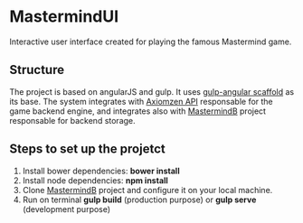 # MastermindUI

Interactive user interface created for playing the famous Mastermind game.

## Structure
The project is based on angularJS and gulp. It uses [gulp-angular scaffold](https://github.com/Swiip/generator-gulp-angular) as its base. The system integrates with [Axiomzen API](http://careers.axiomzen.co/challenge) responsable for the game backend engine, and integrates also with [MastermindB](https://github.com/wrendeiro/mastermindB) project responsable for backend storage.  

## Steps to set up the projetct
1. Install bower dependencies: **bower install**
2. Install node dependencies: **npm install**
3. Clone [MastermindB](https://github.com/wrendeiro/mastermindB) project and configure it on your local machine.
4. Run on terminal **gulp build** (production purpose) or **gulp serve** (development purpose)
